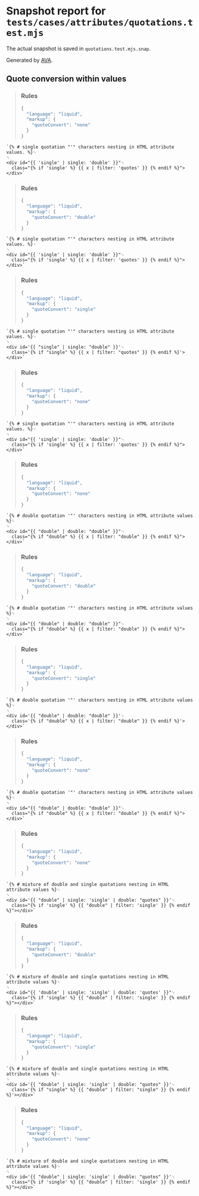 # Snapshot report for `tests/cases/attributes/quotations.test.mjs`

The actual snapshot is saved in `quotations.test.mjs.snap`.

Generated by [AVA](https://avajs.dev).

## Quote conversion within values

> <h3>Rules</h3>
> 
> ```js
> {
>   "language": "liquid",
>   "markup": {
>     "quoteConvert": "none"
>   }
> }
> ```

    `{% # single quotation "'" characters nesting in HTML attribute values. %}␊
    ␊
    <div id="{{ 'single' | single: 'double' }}"␊
      class="{% if 'single' %} {{ x | filter: 'quotes' }} {% endif %}"></div>`

> <h3>Rules</h3>
> 
> ```js
> {
>   "language": "liquid",
>   "markup": {
>     "quoteConvert": "double"
>   }
> }
> ```

    `{% # single quotation "'" characters nesting in HTML attribute values. %}␊
    ␊
    <div id="{{ 'single' | single: 'double' }}"␊
      class="{% if 'single' %} {{ x | filter: 'quotes' }} {% endif %}"></div>`

> <h3>Rules</h3>
> 
> ```js
> {
>   "language": "liquid",
>   "markup": {
>     "quoteConvert": "single"
>   }
> }
> ```

    `{% # single quotation "'" characters nesting in HTML attribute values. %}␊
    ␊
    <div id='{{ "single" | single: "double" }}'␊
      class='{% if "single" %} {{ x | filter: "quotes" }} {% endif %}'></div>`

> <h3>Rules</h3>
> 
> ```js
> {
>   "language": "liquid",
>   "markup": {
>     "quoteConvert": "none"
>   }
> }
> ```

    `{% # single quotation "'" characters nesting in HTML attribute values. %}␊
    ␊
    <div id="{{ 'single' | single: 'double' }}"␊
      class="{% if 'single' %} {{ x | filter: 'quotes' }} {% endif %}"></div>`

> <h3>Rules</h3>
> 
> ```js
> {
>   "language": "liquid",
>   "markup": {
>     "quoteConvert": "none"
>   }
> }
> ```

    `{% # double quotation '"' characters nesting in HTML attribute values %}␊
    ␊
    <div id="{{ "double" | double: "double" }}"␊
      class="{% if "double" %} {{ x | filter: "double" }} {% endif %}"></div>`

> <h3>Rules</h3>
> 
> ```js
> {
>   "language": "liquid",
>   "markup": {
>     "quoteConvert": "double"
>   }
> }
> ```

    `{% # double quotation '"' characters nesting in HTML attribute values %}␊
    ␊
    <div id="{{ "double" | double: "double" }}"␊
      class="{% if "double" %} {{ x | filter: "double" }} {% endif %}"></div>`

> <h3>Rules</h3>
> 
> ```js
> {
>   "language": "liquid",
>   "markup": {
>     "quoteConvert": "single"
>   }
> }
> ```

    `{% # double quotation '"' characters nesting in HTML attribute values %}␊
    ␊
    <div id='{{ "double" | double: "double" }}'␊
      class='{% if "double" %} {{ x | filter: "double" }} {% endif %}'></div>`

> <h3>Rules</h3>
> 
> ```js
> {
>   "language": "liquid",
>   "markup": {
>     "quoteConvert": "none"
>   }
> }
> ```

    `{% # double quotation '"' characters nesting in HTML attribute values %}␊
    ␊
    <div id="{{ "double" | double: "double" }}"␊
      class="{% if "double" %} {{ x | filter: "double" }} {% endif %}"></div>`

> <h3>Rules</h3>
> 
> ```js
> {
>   "language": "liquid",
>   "markup": {
>     "quoteConvert": "none"
>   }
> }
> ```

    `{% # mixture of double and single quotations nesting in HTML attribute values %}␊
    ␊
    <div id='{{ "double" | single: 'single' | double: "quotes" }}'␊
      class="{% if 'single' %} {{ "double" | filter: 'single' }} {% endif %}"></div>`

> <h3>Rules</h3>
> 
> ```js
> {
>   "language": "liquid",
>   "markup": {
>     "quoteConvert": "double"
>   }
> }
> ```

    `{% # mixture of double and single quotations nesting in HTML attribute values %}␊
    ␊
    <div id="{{ 'double' | single: 'single' | double: 'quotes' }}"␊
      class="{% if 'single' %} {{ "double" | filter: 'single' }} {% endif %}"></div>`

> <h3>Rules</h3>
> 
> ```js
> {
>   "language": "liquid",
>   "markup": {
>     "quoteConvert": "single"
>   }
> }
> ```

    `{% # mixture of double and single quotations nesting in HTML attribute values %}␊
    ␊
    <div id='{{ "double" | single: 'single' | double: "quotes" }}'␊
      class='{% if "single" %} {{ "double" | filter: "single" }} {% endif %}'></div>`

> <h3>Rules</h3>
> 
> ```js
> {
>   "language": "liquid",
>   "markup": {
>     "quoteConvert": "none"
>   }
> }
> ```

    `{% # mixture of double and single quotations nesting in HTML attribute values %}␊
    ␊
    <div id='{{ "double" | single: 'single' | double: "quotes" }}'␊
      class="{% if 'single' %} {{ "double" | filter: 'single' }} {% endif %}"></div>`
